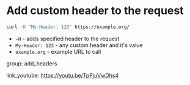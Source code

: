 # Add custom header to the request

```bash
curl -H "My-Header: 123" https://example.org/
```

- `-H` - adds specified header to the request
- `My-Header: 123` - any custom header and it's value
- `example.org` - example URL to call

group: add_headers


link_youtube: https://youtu.be/TpPjuVwDhs4
